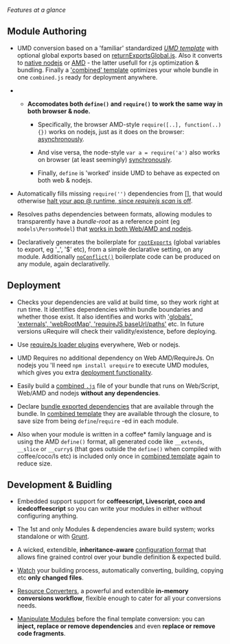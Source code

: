 *Features at a glance*

## Module Authoring

* UMD conversion based on a 'familiar' standardized [*UMD template*](https://github.com/umdjs/umd/blob/master/returnExports.js) with optional global exports based on [returnExportsGlobal.js](https://github.com/umdjs/umd/blob/master/returnExportsGlobal.js). Also it converts to [native nodejs](nodejs-template) or [AMD](AMD-template) - the latter usefull for r.js optimization & bundling. Finally a ['combined' template](combined-template) optimizes your whole bundle in one `combined.js` ready for deployment anywhere.
 
* * **Accomodates both `define()` and `require()` to work the same way in both browser & node.**

    * Specifically, the browser AMD-style `require([..], function(..){})` works on nodejs, just as it does on the browser: [asynchronously](asynchronous-require).

    * And vise versa, the node-style `var a = require('a')` also works on browser (at least seemingly) [synchronously](synchronous-require).

    * Finally, `define` is 'worked' inside UMD to behave as expected on both web & nodejs.

* Automatically fills missing `require('')` dependencies from [], that would otherwise [halt your app @ runtime, since *requirejs scan* is off](synchronous-require#never-miss-a-dependency).

* Resolves paths dependencies between formats, allowing modules to transparently have a *bundle-root* as a reference point (eg `models\PersonModel`) that [works in both Web/AMD and nodejs](flexible-path-conventions).

* Declaratively generates the boilerplate for [`rootExports`](exporting-modules#simplified-rootexports) (global variables to export, eg '_', '$' etc), from a simple declarative setting, on any module. Additionally [`noConflict()`](exporting-modules#generated-noconflict-functionality.) boilerplate code can be produced on any module, again declarativelly.

## Deployment

* Checks your dependencies are valid at build time, so they work right at run time. It identifies dependencies within bundle boundaries and whether those exist. It also identifies and works with ['globals', 'externals', 'webRootMap', 'requireJS baseUrl/paths'](mappings) etc. In future versions uRequire will check their validity/existence, before deploying.

* Use [requireJs loader plugins](requirejs-loader-plugins) everywhere, Web or nodejs.

* UMD Requires no additional dependency on Web AMD/RequireJs. On nodejs you 'll need `npm install urequire` to execute UMD modules, which gives you extra [deployment functionality](deployment).

* Easily build a [combined `.js`](combined-template) file of your bundle that runs on Web/Script, Web/AMD and nodejs **without any dependencies**. 

* Declare [bundle exported dependencies](masterdefaultsconfig.coffee#bundle.dependencies.exports.bundle) that are available through the bundle. In [combined template](combined-template) they are available through the closure, to save size from being `define`/`require` -ed in each module. 

* Also when your module is written in a coffee* family language and is using the AMD `define()` format, all generated code like `__extends`, `__slice` or `__curry$` (that goes outside the `define()` when compiled with coffee/coco/ls etc) is included only once in [combined template](combined-template) again to reduce size.

## Development & Buidling

* Embedded support support for **coffeescript, Livescript, coco and icedcoffeescript** so you can write your modules in either without configuring anything.

* The 1st and only Modules & dependencies aware build system; works standalone or with [Grunt](https://github.com/aearly/grunt-urequire).

* A wicked, extendible, **inheritance-aware** [configuration format](masterdefaultsconfig.coffee) that allows fine grained control over your bundle definition & expected build.

* [Watch](MasterDefaultsConfig.coffee#build.watch) your building process, automatically converting, building, copying etc **only changed files**.

* [Resource Converters](#resourceconverters.coffee), a powerful and extendible **in-memory conversions workflow**, flexible enough to cater for all your conversions needs. 

* [Manipulate Modules](resourceconverters.coffee#manipulating-modules) before the final template conversion: you can **inject, replace or remove dependencies** and even **replace or remove code fragments**.

